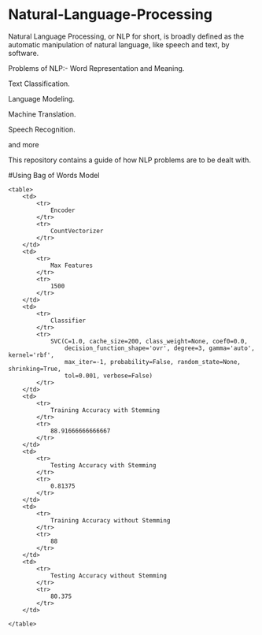 # Natural-Language-Processing
Natural Language Processing, or NLP for short, is broadly defined as the automatic manipulation of natural language, like speech and text, by software.

Problems of NLP:-
Word Representation and Meaning.

Text Classification.

Language Modeling.

Machine Translation.

Speech Recognition.

and more

This repository contains a guide of how NLP problems are to be dealt with.

#Using Bag of Words Model
	
	<table>
		<td>
			<tr>
				Encoder
			</tr>
			<tr>
				CountVectorizer
			</tr>	
		</td>
		<td>
			<tr>
				Max Features
			</tr>
			<tr>
				1500
			</tr>	
		</td>
		<td>
			<tr>
				Classifier
			</tr>
			<tr>
				SVC(C=1.0, cache_size=200, class_weight=None, coef0=0.0,
					decision_function_shape='ovr', degree=3, gamma='auto', kernel='rbf',
					max_iter=-1, probability=False, random_state=None, shrinking=True,
					tol=0.001, verbose=False)
			</tr>	
		</td>
		<td>
			<tr>
				Training Accuracy with Stemming
			</tr>
			<tr>
				88.91666666666667
			</tr>	
		</td>
		<td>
			<tr>
				Testing Accuracy with Stemming
			</tr>
			<tr>
				0.81375
			</tr>	
		</td>
		<td>
			<tr>
				Training Accuracy without Stemming
			</tr>
			<tr>
				88
			</tr>	
		</td>
		<td>
			<tr>
				Testing Accuracy without Stemming
			</tr>
			<tr>
				80.375
			</tr>	
		</td>
	
	</table>
	
